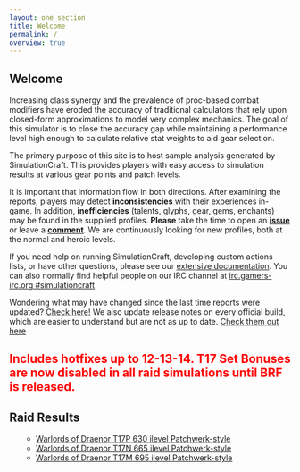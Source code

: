 ```yaml
---
layout: one_section
title: Welcome
permalink: /
overview: true
---
```

## Welcome

Increasing class synergy and the prevalence of proc-based combat modifiers have eroded the accuracy of traditional 
calculators that rely upon closed-form approximations to model very complex mechanics. The goal of this simulator is 
to close the accuracy gap while maintaining a performance level high enough to calculate relative stat weights to aid 
gear selection.

The primary purpose of this site is to host sample analysis generated by SimulationCraft. This provides players with 
easy access to simulation results at various gear points and patch levels.
      
It is important that information flow in both directions. After examining the reports, players may detect 
**inconsistencies** with their experiences in-game. In addition, <b>inefficiencies</b> (talents, glyphs, gear, 
gems, enchants) may be found in the supplied profiles. <b>Please</b> take the time to open an 
[**issue**](http://code.google.com/p/simulationcraft/issues/list) or leave a 
[**comment**](http://code.google.com/p/simulationcraft/wiki/Feedback). We are continuously looking for new profiles, 
both at the normal and heroic levels.

If you need help on running SimulationCraft, developing custom actions lists, or have other questions, please see our 
[extensive documentation](http://code.google.com/p/simulationcraft/wiki/StartersGuide). You can also normally find 
helpful people on our IRC channel at [irc.gamers-irc.org #simulationcraft](http://chat.mibbit.com/?server=irc.gamers-irc.org&amp;channel=%23simulationcraft)

Wondering what may have changed since the last time reports were updated? [Check here!](https://code.google.com/p/simulationcraft/source/list)
We also update release notes on every official build, which are easier to understand but are not as up to date. [Check them out here](http://www.simulationcraft.org/download.html)

<h2 style="color: red;">Includes hotfixes up to 12-13-14. T17 Set Bonuses are now disabled in all raid simulations until BRF is released.</h2>
<h2 class="toggle open">Raid Results</h2>
<div class="toggle-content">
  <ul>
    <ul>
      <li><a href="{{ site.url }}/reports/Raid_T17P.html">Warlords of Draenor T17P 630 ilevel Patchwerk-style</a></li>
      <li><a href="{{ site.url }}/reports/Raid_T17N.html">Warlords of Draenor T17N 665 ilevel Patchwerk-style</a></li>
      <li><a href="{{ site.url }}/reports/Raid_T17M.html">Warlords of Draenor T17M 695 ilevel Patchwerk-style</a></li>
    </ul>
  </ul>
</div>